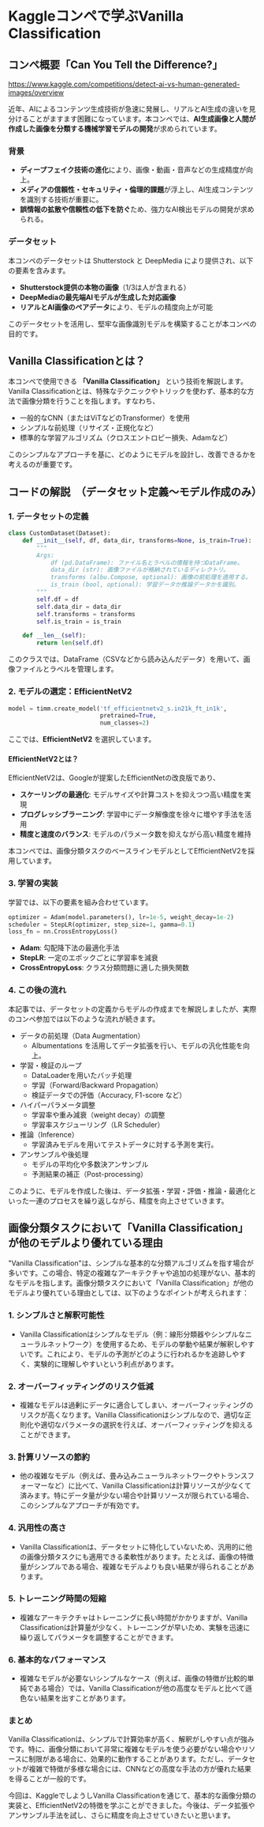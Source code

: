 # Kaggleコンペで学ぶVanilla Classification



## コンペ概要「Can You Tell the Difference?」

https://www.kaggle.com/competitions/detect-ai-vs-human-generated-images/overview


近年、AIによるコンテンツ生成技術が急速に発展し、リアルとAI生成の違いを見分けることがますます困難になっています。本コンペでは、**AI生成画像と人間が作成した画像を分類する機械学習モデルの開発**が求められています。

### 背景
- **ディープフェイク技術の進化**により、画像・動画・音声などの生成精度が向上。
- **メディアの信頼性・セキュリティ・倫理的課題**が浮上し、AI生成コンテンツを識別する技術が重要に。
- **誤情報の拡散や信頼性の低下を防ぐ**ため、強力なAI検出モデルの開発が求められる。

### データセット
本コンペのデータセットは Shutterstock と DeepMedia により提供され、以下の要素を含みます。
- **Shutterstock提供の本物の画像**（1/3は人が含まれる）
- **DeepMediaの最先端AIモデルが生成した対応画像**
- **リアルとAI画像のペアデータ**により、モデルの精度向上が可能

このデータセットを活用し、堅牢な画像識別モデルを構築することが本コンペの目的です。



## Vanilla Classificationとは？

本コンペで使用できる **「Vanilla Classification」** という技術を解説します。
Vanilla Classificationとは、特殊なテクニックやトリックを使わず、基本的な方法で画像分類を行うことを指します。すなわち、
- 一般的なCNN（またはViTなどのTransformer）を使用
- シンプルな前処理（リサイズ・正規化など）
- 標準的な学習アルゴリズム（クロスエントロピー損失、Adamなど）


このシンプルなアプローチを基に、どのようにモデルを設計し、改善できるかを考えるのが重要です。



## コードの解説　（データセット定義〜モデル作成のみ）
### 1. データセットの定義
```python
class CustomDataset(Dataset):
    def __init__(self, df, data_dir, transforms=None, is_train=True):
        """
        Args:
            df (pd.DataFrame): ファイル名とラベルの情報を持つDataFrame。
            data_dir (str): 画像ファイルが格納されているディレクトリ。
            transforms (albu.Compose, optional): 画像の前処理を適用する。
            is_train (bool, optional): 学習データか推論データかを識別。
        """
        self.df = df
        self.data_dir = data_dir
        self.transforms = transforms
        self.is_train = is_train

    def __len__(self):
        return len(self.df)
```
このクラスでは、DataFrame（CSVなどから読み込んだデータ）を用いて、画像ファイルとラベルを管理します。

### 2. モデルの選定：EfficientNetV2
```python
model = timm.create_model('tf_efficientnetv2_s.in21k_ft_in1k', 
                          pretrained=True,
                          num_classes=2)
```
ここでは、**EfficientNetV2** を選択しています。

#### **EfficientNetV2とは？**
EfficientNetV2は、Googleが提案したEfficientNetの改良版であり、
- **スケーリングの最適化**: モデルサイズや計算コストを抑えつつ高い精度を実現
- **プログレッシブラーニング**: 学習中にデータ解像度を徐々に増やす手法を活用
- **精度と速度のバランス**: モデルのパラメータ数を抑えながら高い精度を維持

本コンペでは、画像分類タスクのベースラインモデルとしてEfficientNetV2を採用しています。

### 3. 学習の実装
学習では、以下の要素を組み合わせています。
```python
optimizer = Adam(model.parameters(), lr=1e-5, weight_decay=1e-2)
scheduler = StepLR(optimizer, step_size=1, gamma=0.1)
loss_fn = nn.CrossEntropyLoss()
```
- **Adam**: 勾配降下法の最適化手法
- **StepLR**: 一定のエポックごとに学習率を減衰
- **CrossEntropyLoss**: クラス分類問題に適した損失関数

### 4. この後の流れ
本記事では、データセットの定義からモデルの作成までを解説しましたが、実際のコンペ参加では以下のような流れが続きます。

- データの前処理（Data Augmentation）
    - Albumentations を活用してデータ拡張を行い、モデルの汎化性能を向上。
- 学習・検証のループ
    - DataLoaderを用いたバッチ処理
    - 学習（Forward/Backward Propagation）
    - 検証データでの評価（Accuracy, F1-score など）
- ハイパーパラメータ調整
    - 学習率や重み減衰（weight decay）の調整
    - 学習率スケジューリング（LR Scheduler）
- 推論（Inference）
    - 学習済みモデルを用いてテストデータに対する予測を実行。
- アンサンブルや後処理
    - モデルの平均化や多数決アンサンブル
    - 予測結果の補正（Post-processing）

このように、モデルを作成した後は、データ拡張・学習・評価・推論・最適化といった一連のプロセスを繰り返しながら、精度を向上させていきます。


## 画像分類タスクにおいて「Vanilla Classification」が他のモデルより優れている理由

"Vanilla Classification"は、シンプルな基本的な分類アルゴリズムを指す場合が多いです。この場合、特定の複雑なアーキテクチャや追加の処理がない、基本的なモデルを指します。画像分類タスクにおいて「Vanilla Classification」が他のモデルより優れている理由としては、以下のようなポイントが考えられます：

### 1. **シンプルさと解釈可能性**
   - Vanilla Classificationはシンプルなモデル（例：線形分類器やシンプルなニューラルネットワーク）を使用するため、モデルの挙動や結果が解釈しやすいです。これにより、モデルの予測がどのように行われるかを追跡しやすく、実験的に理解しやすいという利点があります。

### 2. **オーバーフィッティングのリスク低減**
   - 複雑なモデルは過剰にデータに適合してしまい、オーバーフィッティングのリスクが高くなります。Vanilla Classificationはシンプルなので、適切な正則化や適切なパラメータの選択を行えば、オーバーフィッティングを抑えることができます。

### 3. **計算リソースの節約**
   - 他の複雑なモデル（例えば、畳み込みニューラルネットワークやトランスフォーマーなど）に比べて、Vanilla Classificationは計算リソースが少なくて済みます。特にデータ量が少ない場合や計算リソースが限られている場合、このシンプルなアプローチが有効です。

### 4. **汎用性の高さ**
   - Vanilla Classificationは、データセットに特化していないため、汎用的に他の画像分類タスクにも適用できる柔軟性があります。たとえば、画像の特徴量がシンプルである場合、複雑なモデルよりも良い結果が得られることがあります。

### 5. **トレーニング時間の短縮**
   - 複雑なアーキテクチャはトレーニングに長い時間がかかりますが、Vanilla Classificationは計算量が少なく、トレーニングが早いため、実験を迅速に繰り返してパラメータを調整することができます。

### 6. **基本的なパフォーマンス**
   - 複雑なモデルが必要ないシンプルなケース（例えば、画像の特徴が比較的単純である場合）では、Vanilla Classificationが他の高度なモデルと比べて遜色ない結果を出すことがあります。

### まとめ
Vanilla Classificationは、シンプルで計算効率が高く、解釈がしやすい点が強みです。特に、画像分類において非常に複雑なモデルを使う必要がない場合やリソースに制限がある場合に、効果的に動作することがあります。ただし、データセットが複雑で特徴が多様な場合には、CNNなどの高度な手法の方が優れた結果を得ることが一般的です。

今回は、KaggleでしようしVanilla Classificationを通じて、基本的な画像分類の実装と、EfficientNetV2の特徴を学ぶことができました。今後は、データ拡張やアンサンブル手法を試し、さらに精度を向上させていきたいと思います。

